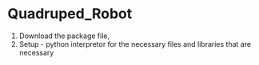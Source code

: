 # Quadruped_Robot

1. Download the package file,
2. Setup - python interpretor for the necessary files and libraries that are necessary
